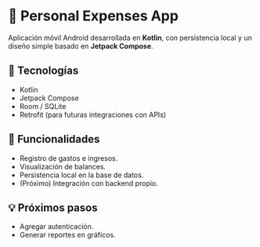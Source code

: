 # 📱 Personal Expenses App

Aplicación móvil Android desarrollada en **Kotlin**, con persistencia local y un diseño simple basado en **Jetpack Compose**.

## 🚀 Tecnologías
- Kotlin
- Jetpack Compose
- Room / SQLite
- Retrofit (para futuras integraciones con APIs)

## 📂 Funcionalidades
- Registro de gastos e ingresos.
- Visualización de balances.
- Persistencia local en la base de datos.
- (Próximo) Integración con backend propio.

## 💡 Próximos pasos
- Agregar autenticación.
- Generar reportes en gráficos.
